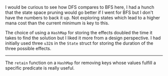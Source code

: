 I would be curious to see how DFS compares to BFS here, I had a hunch that the
state space pruning would go better if I went for BFS but I don't have the
numbers to back it up. Not exploring states which lead to a higher mana cost
than the current minimum is key to this.

The choice of using a `HashMap` for storing the effects doubled the time it
takes to find the solution but I liked it more from a design perspective. I had
initially used three `u32`s in the `State` struct for storing the duration of
the three possible effects.

---

The `retain` function on a `HashMap` for removing keys whose values fulfill a
specific predicate is really useful.
